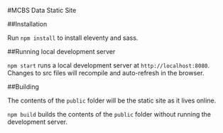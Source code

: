 #MCBS Data Static Site

##Installation

Run `npm install` to install eleventy and sass.

##Running local development server

`npm start` runs a local development server at `http://localhost:8080`. Changes to src files will recompile and auto-refresh in the browser.

##Building

The contents of the `public` folder will be the static site as it lives online.

`npm build` builds the contents of the `public` folder without running the development server.
